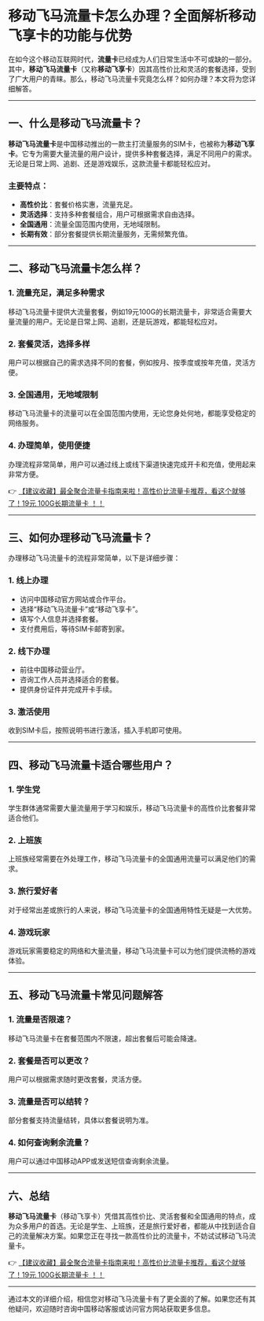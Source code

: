 # 移动飞马流量卡怎么办理？全面解析移动飞享卡的功能与优势

在如今这个移动互联网时代，**流量卡**已经成为人们日常生活中不可或缺的一部分。其中，**移动飞马流量卡**（又称**移动飞享卡**）因其高性价比和灵活的套餐选择，受到了广大用户的青睐。那么，移动飞马流量卡究竟怎么样？如何办理？本文将为您详细解答。

---

## 一、什么是移动飞马流量卡？

**移动飞马流量卡**是中国移动推出的一款主打流量服务的SIM卡，也被称为**移动飞享卡**。它专为需要大量流量的用户设计，提供多种套餐选择，满足不同用户的需求。无论是日常上网、追剧、还是游戏娱乐，这款流量卡都能轻松应对。

### 主要特点：
- **高性价比**：套餐价格实惠，流量充足。
- **灵活选择**：支持多种套餐组合，用户可根据需求自由选择。
- **全国通用**：流量全国范围内使用，无地域限制。
- **长期有效**：部分套餐提供长期流量服务，无需频繁充值。

---

## 二、移动飞马流量卡怎么样？

### 1. **流量充足，满足多种需求**
移动飞马流量卡提供大流量套餐，例如19元100G的长期流量卡，非常适合需要大量流量的用户。无论是日常上网、追剧，还是玩游戏，都能轻松应对。

### 2. **套餐灵活，选择多样**
用户可以根据自己的需求选择不同的套餐，例如按月、按季度或按年充值，灵活方便。

### 3. **全国通用，无地域限制**
移动飞马流量卡的流量可以在全国范围内使用，无论您身处何地，都能享受稳定的网络服务。

### 4. **办理简单，使用便捷**
办理流程非常简单，用户可以通过线上或线下渠道快速完成开卡和充值，使用起来非常方便。

👉 [【建议收藏】最全聚合流量卡指南来啦！高性价比流量卡推荐，看这个就够了！19元 100G长期流量卡 ！！](https://bit.ly/Liuliangka)

---

## 三、如何办理移动飞马流量卡？

办理移动飞马流量卡的流程非常简单，以下是详细步骤：

### 1. **线上办理**
- 访问中国移动官方网站或合作平台。
- 选择“移动飞马流量卡”或“移动飞享卡”。
- 填写个人信息并选择套餐。
- 支付费用后，等待SIM卡邮寄到家。

### 2. **线下办理**
- 前往中国移动营业厅。
- 咨询工作人员并选择适合的套餐。
- 提供身份证件并完成开卡手续。

### 3. **激活使用**
收到SIM卡后，按照说明书进行激活，插入手机即可使用。

---

## 四、移动飞马流量卡适合哪些用户？

### 1. **学生党**
学生群体通常需要大量流量用于学习和娱乐，移动飞马流量卡的高性价比套餐非常适合他们。

### 2. **上班族**
上班族经常需要在外处理工作，移动飞马流量卡的全国通用流量可以满足他们的需求。

### 3. **旅行爱好者**
对于经常出差或旅行的人来说，移动飞马流量卡的全国通用特性无疑是一大优势。

### 4. **游戏玩家**
游戏玩家需要稳定的网络和大量流量，移动飞马流量卡可以为他们提供流畅的游戏体验。

---

## 五、移动飞马流量卡常见问题解答

### 1. **流量是否限速？**
移动飞马流量卡在套餐范围内不限速，超出套餐后可能会降速。

### 2. **套餐是否可以更改？**
用户可以根据需求随时更改套餐，灵活方便。

### 3. **流量是否可以结转？**
部分套餐支持流量结转，具体以套餐说明为准。

### 4. **如何查询剩余流量？**
用户可以通过中国移动APP或发送短信查询剩余流量。

---

## 六、总结

**移动飞马流量卡**（移动飞享卡）凭借其高性价比、灵活套餐和全国通用的特点，成为众多用户的首选。无论是学生、上班族，还是旅行爱好者，都能从中找到适合自己的流量解决方案。如果您正在寻找一款高性价比的流量卡，不妨试试移动飞马流量卡。

👉 [【建议收藏】最全聚合流量卡指南来啦！高性价比流量卡推荐，看这个就够了！19元 100G长期流量卡 ！！](https://bit.ly/Liuliangka)

---

通过本文的详细介绍，相信您对移动飞马流量卡有了更全面的了解。如果您还有其他疑问，欢迎随时咨询中国移动客服或访问官方网站获取更多信息。
